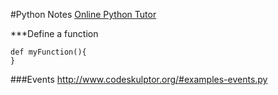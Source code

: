 #Python Notes
[Online Python Tutor](http://pythontutor.com/)

***Define a function
```{P}
def myFunction(){
}
```

###Events
http://www.codeskulptor.org/#examples-events.py

